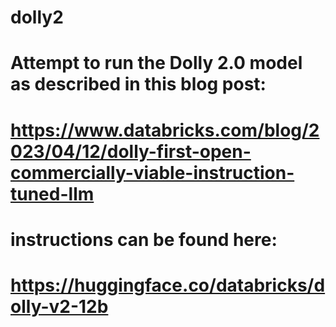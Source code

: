# dolly2

# Attempt to run the Dolly 2.0 model as described in this blog post:
# https://www.databricks.com/blog/2023/04/12/dolly-first-open-commercially-viable-instruction-tuned-llm
# instructions can be found here:
# https://huggingface.co/databricks/dolly-v2-12b

